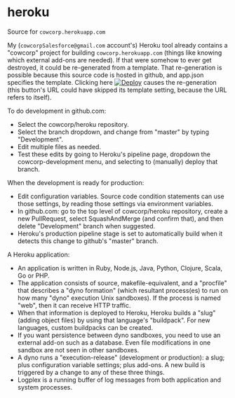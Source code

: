 # heroku
<p>Source for <nobr><code>cowcorp.herokuapp.com</code></nobr></p>
<p>
My <nobr>(<code>cowcorpSalesforce@gmail.com</code> account's) Heroku</nobr> tool already contains a "cowcorp" project for building <nobr><code>cowcorp.herokuapp.com</code></nobr> (things like knowing which external add-ons are needed).
If that were somehow to ever get destroyed, it could be re-generated from a template.
That re-generation is possible because this source code is hosted in github, and app.json specifies the template.
Clicking here <a href="https://heroku.com/deploy?template=https://github.com/cowcorp/heroku"><img src="https://www.herokucdn.com/deploy/button.svg" alt="Deploy"></a> causes the re-generation (this button's URL could have skipped its template setting, because the URL refers to itself).
</p>
<p>To do development in github.com:</p>
<ul><li>Select the cowcorp/heroku repository.</li>
<li>Select the branch dropdown, and change from "master" by typing "Development".</li>
<li>Edit multiple files as needed.</li>
<li>Test these edits by going to Heroku's pipeline page, dropdown the cowcorp-development menu, and selecting to (manually) deploy that branch.</li></ul>
<p>When the development is ready for production:</p>
<ul><li>Edit configuration variables. Source code condition statements can use those settings, by reading those settings via environment variables.</li>
<li>In github.com: go to the top level of cowcorp/heroku repository, create a new PullRequest, select SquashAndMerge (and confirm that), and then delete "Development" branch when suggested.</li>
<li>Heroku's production pipeline stage is set to automatically build when it detects this change to github's "master" branch.</li></ul>
<p>A Heroku application:</p>
<ul><li>An application is written in Ruby, Node.js, Java, Python, Clojure, Scala, Go or PHP.</li>
<li>The application consists of source, makefile-equivalent, and a "procfile" that describes a "dyno formation" (which resultant process(es) to run on how many "dyno" execution Unix sandboxes). If the process is named "web", then it can receive HTTP traffic.</li>
<li>When that information is deployed to Heroku, Heroku builds a "slug" (adding object files) by using that language's "buildpack". For new languages, custom buildpacks can be created.</li>
<li>If you want persistence between dyno sandboxes, you need to use an external add-on such as a database. Even file modifications in one sandbox are not seen in other sandboxes.</li>
<li>A dyno runs a "execution-release" (development or production): a slug; plus configuration variable settings; plus add-ons. A new build is triggered by a change to any of these three things.</li>
<li>Logplex is a running buffer of log messages from both application and system processes.</li></ul>

